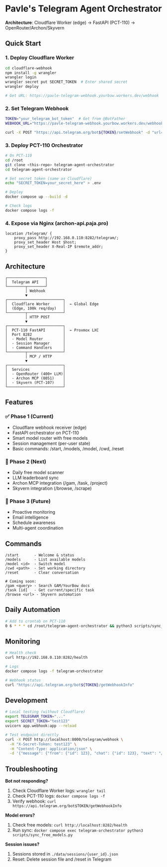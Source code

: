 # Pavle's Telegram Agent Orchestrator

**Architecture**: Cloudflare Worker (edge) → FastAPI (PCT-110) → OpenRouter/Archon/Skyvern

## Quick Start

### 1. Deploy Cloudflare Worker

```bash
cd cloudflare-webhook
npm install -g wrangler
wrangler login
wrangler secret put SECRET_TOKEN  # Enter shared secret
wrangler deploy

# Get URL: https://pavle-telegram-webhook.yourbow.workers.dev/webhook
```

### 2. Set Telegram Webhook

```bash
TOKEN="your_telegram_bot_token"  # Get from @BotFather
WEBHOOK_URL="https://pavle-telegram-webhook.yourbow.workers.dev/webhook"

curl -X POST "https://api.telegram.org/bot${TOKEN}/setWebhook" -d "url=${WEBHOOK_URL}"
```

### 3. Deploy PCT-110 Orchestrator

```bash
# On PCT-110
cd /root
git clone <this-repo> telegram-agent-orchestrator
cd telegram-agent-orchestrator

# Set secret token (same as Cloudflare)
echo "SECRET_TOKEN=your_secret_here" > .env

# Deploy
docker compose up --build -d

# Check logs
docker compose logs -f
```

### 4. Expose via Nginx (archon-api.paja.pro)

```nginx
location /telegram/ {
    proxy_pass http://192.168.0.110:8282/telegram/;
    proxy_set_header Host $host;
    proxy_set_header X-Real-IP $remote_addr;
}
```

## Architecture

```
┌─────────────────┐
│  Telegram API   │
└────────┬────────┘
         │ Webhook
         ▼
┌─────────────────────────┐
│  Cloudflare Worker      │  ← Global Edge
│  (Edge, 100k req/day)   │
└────────┬────────────────┘
         │ HTTP POST
         ▼
┌─────────────────────────┐
│  PCT-110 FastAPI        │  ← Proxmox LXC
│  Port 8282              │
│  - Model Router         │
│  - Session Manager      │
│  - Command Handlers     │
└────────┬────────────────┘
         │ MCP / HTTP
         ▼
┌─────────────────────────┐
│  Services               │
│  - OpenRouter (400+ LLM)│
│  - Archon MCP (8051)    │
│  - Skyvern (PCT-107)    │
└─────────────────────────┘
```

## Features

### ✅ Phase 1 (Current)
- Cloudflare webhook receiver (edge)
- FastAPI orchestrator on PCT-110
- Smart model router with free models
- Session management (per-user state)
- Basic commands: /start, /models, /model, /cwd, /reset

### 🔄 Phase 2 (Next)
- Daily free model scanner
- LLM leaderboard sync
- Archon MCP integration (/gam, /task, /project)
- Skyvern integration (/browse, /scrape)

### 🚀 Phase 3 (Future)
- Proactive monitoring
- Email intelligence
- Schedule awareness
- Multi-agent coordination

## Commands

```
/start       - Welcome & status
/models      - List available models
/model <id>  - Switch model
/cwd <path>  - Set working directory
/reset       - Clear conversation

# Coming soon:
/gam <query> - Search GAM/YourBow docs
/task [id]   - Get current/specific task
/browse <url> - Skyvern automation
```

## Daily Automation

```bash
# Add to crontab on PCT-110
0 6 * * * cd /root/telegram-agent-orchestrator && python3 scripts/sync_free_models.py
```

## Monitoring

```bash
# Health check
curl http://192.168.0.110:8282/health

# Logs
docker compose logs -f telegram-orchestrator

# Webhook status
curl "https://api.telegram.org/bot${TOKEN}/getWebhookInfo"
```

## Development

```bash
# Local testing (without Cloudflare)
export TELEGRAM_TOKEN="..."
export SECRET_TOKEN="test123"
uvicorn app.webhook:app --reload

# Test endpoint directly
curl -X POST http://localhost:8000/telegram/webhook \
  -H "X-Secret-Token: test123" \
  -H "Content-Type: application/json" \
  -d '{"message": {"from": {"id": 123}, "chat": {"id": 123}, "text": "/start"}}'
```

## Troubleshooting

**Bot not responding?**
1. Check Cloudflare Worker logs: `wrangler tail`
2. Check PCT-110 logs: `docker compose logs -f`
3. Verify webhook: `curl https://api.telegram.org/bot$TOKEN/getWebhookInfo`

**Model errors?**
1. Check free models: `curl http://localhost:8282/health`
2. Run sync: `docker compose exec telegram-orchestrator python3 scripts/sync_free_models.py`

**Session issues?**
1. Sessions stored in `./data/sessions/{user_id}.json`
2. Reset: Delete session file and /reset in Telegram
